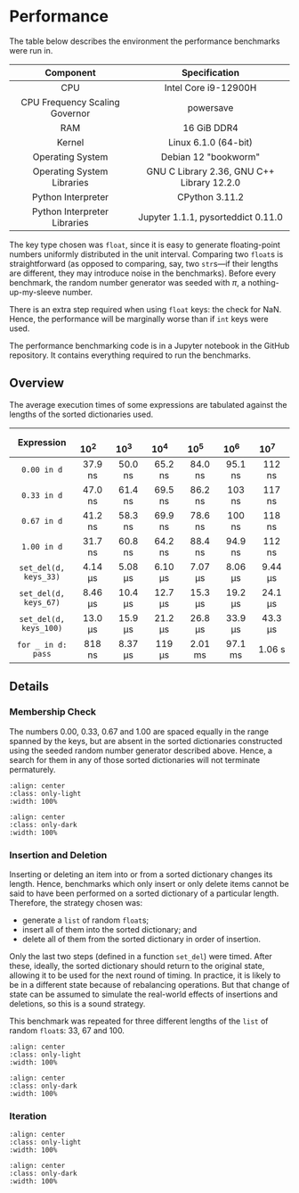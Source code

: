 # Performance

The table below describes the environment the performance benchmarks were run in.

| Component                      | Specification                              |
| :----------------------------: | :----------------------------------------: |
| CPU                            | Intel Core i9-12900H                       |
| CPU Frequency Scaling Governor | powersave                                  |
| RAM                            | 16 GiB DDR4                                |
| Kernel                         | Linux 6.1.0 (64-bit)                       |
| Operating System               | Debian 12 "bookworm"                       |
| Operating System Libraries     | GNU C Library 2.36, GNU C++ Library 12.2.0 |
| Python Interpreter             | CPython 3.11.2                             |
| Python Interpreter Libraries   | Jupyter 1.1.1, pysorteddict 0.11.0         |

The key type chosen was `float`, since it is easy to generate floating-point numbers uniformly distributed in the unit
interval. Comparing two `float`s is straightforward (as opposed to comparing, say, two `str`s—if their lengths are
different, they may introduce noise in the benchmarks). Before every benchmark, the random number generator was seeded
with _π_, a nothing-up-my-sleeve number.

There is an extra step required when using `float` keys: the check for NaN. Hence, the performance will be marginally
worse than if `int` keys were used.

<div class="notice">
The performance benchmarking code is in a Jupyter notebook in the GitHub repository. It contains everything required to
run the benchmarks.
</div>

## Overview

The average execution times of some expressions are tabulated against the lengths of the sorted dictionaries used.

| Expression             | &emsp;10<sup>2</sup>&emsp; | &emsp;10<sup>3</sup>&emsp; | &emsp;10<sup>4</sup>&emsp; | &emsp;10<sup>5</sup>&emsp; | &emsp;10<sup>6</sup>&emsp; | &emsp;10<sup>7</sup>&emsp; |
| :--------------------: | :------------------------: | :------------------------: | :------------------------: | :------------------------: | :------------------------: | :------------------------: |
| `0.00 in d`            | 37.9 ns                    | 50.0 ns                    | 65.2 ns                    | 84.0 ns                    | 95.1 ns                    | 112 ns                     |
| `0.33 in d`            | 47.0 ns                    | 61.4 ns                    | 69.5 ns                    | 86.2 ns                    | 103 ns                     | 117 ns                     |
| `0.67 in d`            | 41.2 ns                    | 58.3 ns                    | 69.9 ns                    | 78.6 ns                    | 100 ns                     | 118 ns                     |
| `1.00 in d`            | 31.7 ns                    | 60.8 ns                    | 64.2 ns                    | 88.4 ns                    | 94.9 ns                    | 112 ns                     |
| `set_del(d, keys_33)`  | 4.14 μs                    | 5.08 μs                    | 6.10 μs                    | 7.07 μs                    | 8.06 μs                    | 9.44 μs                    |
| `set_del(d, keys_67)`  | 8.46 μs                    | 10.4 μs                    | 12.7 μs                    | 15.3 μs                    | 19.2 μs                    | 24.1 μs                    |
| `set_del(d, keys_100)` | 13.0 μs                    | 15.9 μs                    | 21.2 μs                    | 26.8 μs                    | 33.9 μs                    | 43.3 μs                    |
| `for _ in d: pass`     | 818 ns                     | 8.37 μs                    | 119 μs                     | 2.01 ms                    | 97.1 ms                    | 1.06 s                     |

## Details

### Membership Check

The numbers 0.00, 0.33, 0.67 and 1.00 are spaced equally in the range spanned by the keys, but are absent in the sorted
dictionaries constructed using the seeded random number generator described above. Hence, a search for them in any of
those sorted dictionaries will not terminate permaturely.

```{image} _static/images/perf-contains-light.svg
:align: center
:class: only-light
:width: 100%
```

```{image} _static/images/perf-contains-dark.svg
:align: center
:class: only-dark
:width: 100%
```

### Insertion and Deletion

Inserting or deleting an item into or from a sorted dictionary changes its length. Hence, benchmarks which only insert
or only delete items cannot be said to have been performed on a sorted dictionary of a particular length. Therefore,
the strategy chosen was:

* generate a `list` of random `float`s;
* insert all of them into the sorted dictionary; and
* delete all of them from the sorted dictionary in order of insertion.

Only the last two steps (defined in a function `set_del`) were timed. After these, ideally, the sorted dictionary
should return to the original state, allowing it to be used for the next round of timing. In practice, it is likely to
be in a different state because of rebalancing operations. But that change of state can be assumed to simulate the
real-world effects of insertions and deletions, so this is a sound strategy.

This benchmark was repeated for three different lengths of the `list` of random `float`s: 33, 67 and 100.

```{image} _static/images/perf-setitem-light.svg
:align: center
:class: only-light
:width: 100%
```

```{image} _static/images/perf-setitem-dark.svg
:align: center
:class: only-dark
:width: 100%
```

### Iteration

```{image} _static/images/perf-iter-light.svg
:align: center
:class: only-light
:width: 100%
```

```{image} _static/images/perf-iter-dark.svg
:align: center
:class: only-dark
:width: 100%
```
